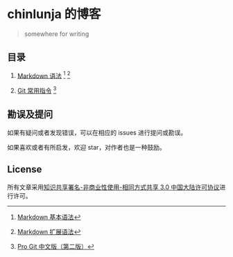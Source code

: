 # chinlunja 的博客

> somewhere for writing

## 目录

1. [Markdown 语法](https://github.com/chinrunja/Blog/issues/1) [^1] [^2]

[^1]: [Markdown 基本语法](https://markdown.com.cn/basic-syntax/)
[^2]: [Markdown 扩展语法](https://markdown.com.cn/extended-syntax/)

2. [Git 常用指令](https://github.com/chinrunja/Blog/issues/2) [^3]

[^3]: [Pro Git 中文版（第二版）](https://www.progit.cn/)

## 勘误及提问

如果有疑问或者发现错误，可以在相应的 issues 进行提问或勘误。

如果喜欢或者有所启发，欢迎 star，对作者也是一种鼓励。

## License

所有文章采用[知识共享署名-非商业性使用-相同方式共享 3.0 中国大陆许可协议](http://creativecommons.org/licenses/by-nc-sa/3.0/cn/)进行许可。
